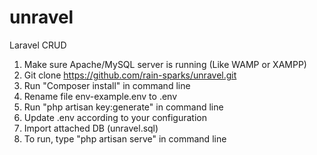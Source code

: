 # unravel

Laravel CRUD
1. Make sure Apache/MySQL server is running (Like WAMP or XAMPP)
2. Git clone https://github.com/rain-sparks/unravel.git
3. Run "Composer install" in command line
4. Rename file env-example.env to .env
5. Run "php artisan key:generate" in command line
6. Update .env according to your configuration
7. Import attached DB (unravel.sql)
8. To run, type "php artisan serve" in command line
